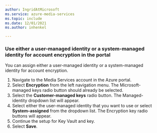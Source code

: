 ```yaml
---
author: IngridAtMicrosoft
ms.service: azure-media-services
ms.topic: include
ms.date: 12/01/2021
ms.author: inhenkel

---
```


<!-- Use the portal to add use either a user managed identity or system managed identity for account encryption -->

### Use either a user-managed identity or a system-managed identity for account encryption in the portal

You can assign either a user-managed identity or a system-managed identity for account encryption.

1. Navigate to the Media Services account in the Azure portal.
1. Select **Encryption** from the left navigation menu. The Microsoft-managed keys radio button should already be selected.
1. Select the **Customer-managed keys** radio button.  The Managed-identity dropdown list will appear.
1. Select either the user-managed identity that you want to use or select **System-assigned** from the dropdown list. The Encryption key radio buttons will appear.
1. Continue the setup for Key Vault and key.
1. Select **Save**.

